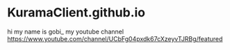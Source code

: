 # KuramaClient.github.io

hi my name is gobi_
my youtube channel
https://www.youtube.com/channel/UCbFg04pxdk67cXzeyvTJRBg/featured
